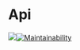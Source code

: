 # Api
[![](https://img.shields.io/badge/Protected%20by-Hound-blueviolet)](https://houndci.com)[![Maintainability](https://api.codeclimate.com/v1/badges/e1f24f39eef04bf7c67a/maintainability)](https://codeclimate.com/github/xcixor/doc-oc/maintainability)